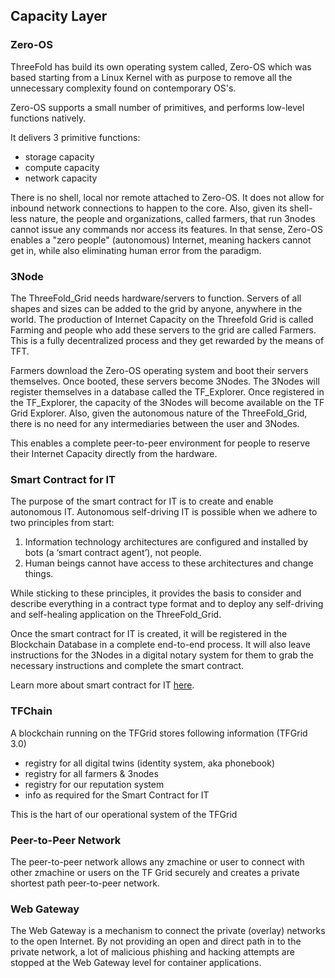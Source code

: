 ## Capacity Layer 

### Zero-OS

ThreeFold has build its own operating system called, Zero-OS which was based starting from a Linux Kernel with as purpose to remove all the unnecessary complexity found on contemporary OS's. 

Zero-OS supports a small number of primitives, and performs low-level functions natively. 

It delivers 3 primitive functions: 
- storage capacity
- compute capacity 
- network capacity

There is no shell, local nor remote attached to Zero-OS. It does not allow for inbound network connections to happen to the core. Also, given its shell-less nature, the people and organizations, called farmers, that run 3nodes cannot issue any commands nor access its features. In that sense, Zero-OS enables a "zero people" (autonomous) Internet, meaning hackers cannot get in, while also eliminating human error from the paradigm. 

### 3Node

The ThreeFold_Grid needs hardware/servers to function. Servers of all shapes and sizes can be added to the grid by anyone, anywhere in the world. The production of Internet Capacity on the Threefold Grid is called Farming and people who add these servers to the grid are called Farmers. This is a fully decentralized process and they get rewarded by the means of TFT. 

Farmers download the Zero-OS operating system and boot their servers themselves. Once booted, these servers become 3Nodes. The 3Nodes will register themselves in a database called the TF_Explorer. Once registered in the TF_Explorer, the capacity of the 3Nodes will become available on the TF Grid Explorer. Also, given the autonomous nature of the ThreeFold_Grid, there is no need for any intermediaries between the user and 3Nodes. 

This enables a complete peer-to-peer environment for people to reserve their Internet Capacity directly from the hardware.

### Smart Contract for IT 

The purpose of the smart contract for IT is to create and enable autonomous IT. Autonomous self-driving IT is possible when we adhere to two principles from start:

1. Information technology architectures are configured and installed by bots (a ‘smart contract agent’), not people.
2. Human beings cannot have access to these architectures and change things.

While sticking to these principles, it provides the basis to consider and describe everything in a contract type format and to deploy any self-driving and self-healing application on the ThreeFold_Grid.

Once the smart contract for IT is created, it will be registered in the Blockchain Database in a complete end-to-end process. It will also leave instructions for the 3Nodes in a digital notary system for them to grab the necessary instructions and complete the smart contract.

Learn more about smart contract for IT [here](smartcontract_it).

### TFChain

A blockchain running on the TFGrid stores following information (TFGrid 3.0)

- registry for all digital twins (identity system, aka phonebook)
- registry for all farmers & 3nodes
- registry for our reputation system
- info as required for the Smart Contract for IT

This is the hart of our operational system of the TFGrid

### Peer-to-Peer Network

The peer-to-peer network allows any zmachine or user to connect with other zmachine or users on the TF Grid securely and creates a private shortest path peer-to-peer network. 

### Web Gateway

 The Web Gateway is a mechanism to connect the private (overlay) networks to the open Internet. By not providing an open and direct path in to the private network, a lot of malicious phishing and hacking attempts are stopped at the Web Gateway level for container applications. 
